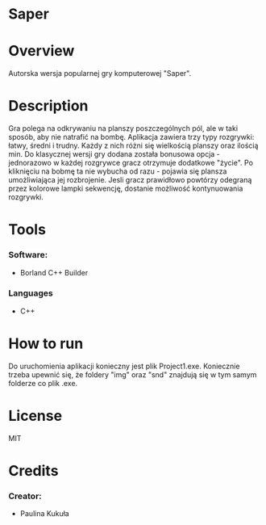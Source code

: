 # Saper


# Overview

Autorska wersja popularnej gry komputerowej "Saper".


# Description

Gra polega na odkrywaniu na planszy poszczególnych pól, ale w taki sposób, aby nie natrafić na bombę. 
Aplikacja zawiera trzy typy rozgrywki: łatwy, średni i trudny. Każdy z nich różni się wielkością planszy oraz ilością min.
Do klasycznej wersji gry dodana została bonusowa opcja - jednorazowo w każdej rozgrywce gracz otrzymuje dodatkowe "życie". Po kliknięciu na bobmę ta nie wybucha od razu - pojawia się plansza umożliwiająca jej rozbrojenie. Jesli gracz prawidłowo powtórzy odegraną przez kolorowe lampki sekwencję, dostanie możliwość kontynuowania rozgrywki.



# Tools

### Software:
- Borland C++ Builder

### Languages
- C++


# How to run

Do uruchomienia aplikacji konieczny jest plik Project1.exe. Koniecznie trzeba upewnić się, że foldery "img" oraz "snd" znajdują się w tym samym folderze co plik .exe. 


# License

MIT


# Credits

### Creator:
- Paulina Kukuła

